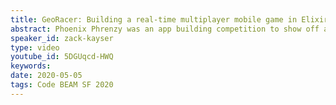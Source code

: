 ```yaml
---
title: GeoRacer: Building a real-time multiplayer mobile game in Elixir in 6 weeks.
abstract: Phoenix Phrenzy was an app building competition to show off a brand-new feature in the Phoenix web framework called LiveView. LiveView allows developers to build dynamic, real-time web interfaces using only Elixir. Our team wanted to push the boundaries of LiveView, so we built a geo-location based racing game we called GeoRacer and were delighted when our app won. In this session, we'll share the story of building GeoRacer and show how LiveView can give you web app building super powers.
speaker_id: zack-kayser
type: video
youtube_id: 5DGUqcd-HWQ
keywords: 
date: 2020-05-05
tags: Code BEAM SF 2020
---
```


